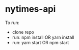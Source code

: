 # nytimes-api

To run:
  - clone repo
  - run: npm install OR yarn install
  - run: yarn start OR npm start
